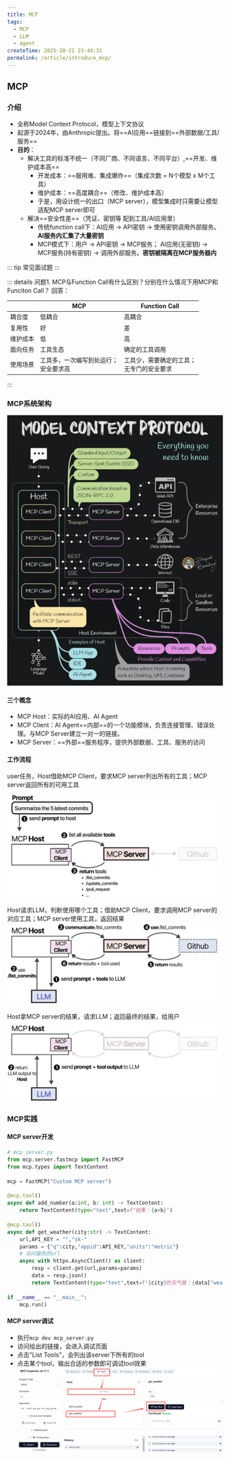 ```yaml
---
title: MCP
tags:
  - MCP
  - LLM
  - agent
createTime: 2025-10-21 23:44:31
permalink: /article/introduce_mcp/
---
```


## MCP
### 介绍

- 全称Model Context Protocol，模型上下文协议
- 起源于2024年，由Anthropic提出。将==AI应用==链接到==外部数据/工具/服务==
- **目的**：
    - 解决工具的标准不统一（不同厂商、不同语言、不同平台）,==开发、维护成本高==
        - 开发成本：==服用难、集成爆炸==（集成次数 = N个模型 x M个工具）
        - 维护成本：==高度耦合==（修改、维护成本高）
        - 于是，用设计统一的出口（MCP server），模型集成时只需要让模型适配MCP server即可
    - 解决==安全性差==（凭证、密钥等 配到工具/AI应用里）
        - 传统function call下：AI应用 -> API密钥 -> 使用密钥调用外部服务。**AI服务内汇集了大量密钥**
        - MCP模式下：用户 -> API密钥 -> MCP服务； AI应用(无密钥) -> MCP服务(持有密钥) -> 调用外部服务。**密钥被隔离在MCP服务器内**


::: tip 常见面试题
:::

::: details 问题1. MCP与Function Call有什么区别？分别在什么情况下用MCP和Funciton Call？
回答：


|  | MCP | Function Call |
|------|------|-----|
| 耦合度 | 低耦合 | 高耦合|
| 复用性 | 好 | 差 |
| 维护成本 | 低 | 高 |
| 面向任务 | 工具生态 | 确定的工具调用 |
| 使用场景 | 工具多，一次编写到处运行；<br>安全要求高 | 工具少，需要确定的工具；<br>无专门的安全要求 | 
:::

### MCP系统架构
![MCP系统架构](/images/mcp/mcp_structure.png)

#### 三个概念

- MCP Host：实际的AI应用、AI Agent
- MCP Client：AI Agent==内部==的一个功能模块，负责连接管理、错误处理。与MCP Server建立一对一的链接。
- MCP Server：==外部==服务程序，提供外部数据、工具、服务的访问

#### 工作流程

<Badge type="tip" text="STEP 1:" /> user任务，Host借助MCP Client，要求MCP server列出所有的工具；MCP server返回所有的可用工具

![MCP](/images/mcp/MCP_workflow_part1.png)

<Badge type="tip" text="STEP 2:" /> Host请求LLM，判断使用哪个工具；借助MCP Client，要求调用MCP server的对应工具；MCP server使用工具，返回结果
![MCP](/images/mcp/MCP_workflow_part2.png)

<Badge type="tip" text="STEP 3:" />Host拿MCP server的结果，请求LLM；返回最终的结果，给用户
![MCP](/images/mcp/MCP_workflow_part3.png)


### MCP实践

#### MCP server开发

```python
# mcp_server.py
from mcp.server.fastmcp import FastMCP
from mcp.types import TextContent

mcp = FastMCP("Custom MCP server")

@mcp.tool()
async def add_number(a:int, b: int) -> TextContent:
    return TextContent(type="text",text=f"结果：{a+b}")

@mcp.tool()
async def get_weather(city:str) -> TextContent:
    url,API_KEY = "","sk-"
    params = {"q":city,"appid":API_KEY,"units":"metric"}
    # 访问服务的url
    async with httpx.AsyncClient() as client:
        resp = client.get(url,params=params)
        data = resp.json()
        return TextContent(type="text",text=f"{city}的天气是：{data["weather"]}")

if __name__ == "__main__":
    mcp.run()
```

#### MCP server调试

- 执行`mcp dev mcp_server.py`
- 访问给出的链接，会进入调试页面
- 点击"List Tools"，会列出该server下所有的tool
- 点击某个tool，输出合适的参数即可调试tool效果
![dev mcp](/images/mcp/dev_mcp.png)